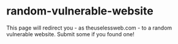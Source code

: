 # random-vulnerable-website
This page will redirect you - as theuselessweb.com - to a random vulnerable website. Submit some if you found one!
